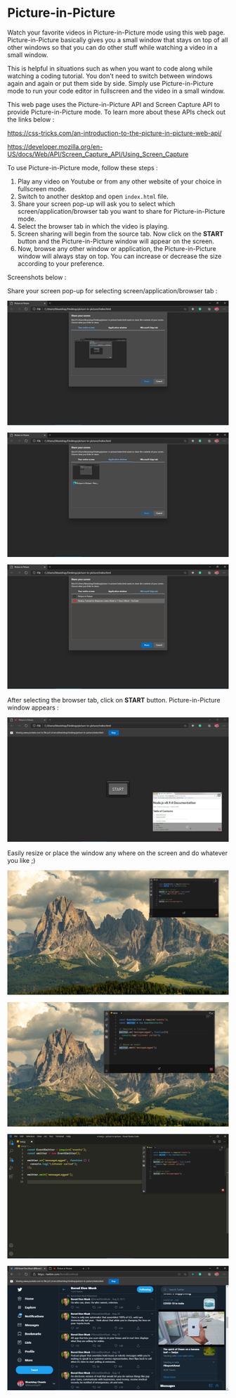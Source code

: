 # Picture-in-Picture

Watch your favorite videos in Picture-in-Picture mode using this web page. Picture-in-Picture basically gives you a small window that stays on top of all other windows so that you can do other stuff while watching a video in a small window.

This is helpful in situations such as when you want to code along while watching a coding tutorial. You don't need to switch between windows again and again or put them side by side. Simply use Picture-in-Picture mode to run your code editor in fullscreen and the video in a small window.


This web page uses the Picture-in-Picture API and Screen Capture API to provide Picture-in-Picture mode. To learn more about these APIs check out the links below :

https://css-tricks.com/an-introduction-to-the-picture-in-picture-web-api/

https://developer.mozilla.org/en-US/docs/Web/API/Screen_Capture_API/Using_Screen_Capture


To use Picture-in-Picture mode, follow these steps :

1. Play any video on Youtube or from any other website of your choice in fullscreen mode.
2. Switch to another desktop and open `index.html` file.
3. Share your screen pop-up will ask you to select which screen/application/browser tab you want to share for Picture-in-Picture mode.
4. Select the browser tab in which the video is playing.
5. Screen sharing will begin from the source tab. Now click on the **START** button and the Picture-in-Picture window will appear on the screen.
6. Now, browse any other window or application, the Picture-in-Picture window will always stay on top. You can increase or decrease the size according to your preference.


Screenshots below :

Share your screen pop-up for selecting screen/application/browser tab :
<p align="center">
<img src="/screenshots/screenshot-1.png" alt="share screen">
</p>
<p align="center">
<img src="/screenshots/screenshot-2.png" alt="share application">
</p>
<p align="center">
<img src="/screenshots/screenshot-3.png" alt="share browser tab">
</p>

After selecting the browser tab, click on **START** button. Picture-in-Picture window appears :
<p align="center">
<img src="/screenshots/screenshot-4.png" alt="pip window">
</p>

Easily resize or place the window any where on the screen and do whatever you like ;)
<p align="center">
<img src="/screenshots/screenshot-5.png" alt="small window">
</p>
<p align="center">
<img src="/screenshots/screenshot-6.png" alt="resized window">
</p>
<p align="center">
<img src="/screenshots/screenshot-7.png" alt="using pip mode while coding">
</p>
<p align="center">
<img src="/screenshots/screenshot-8.png" alt="using pip mode while using twitter">
</p>